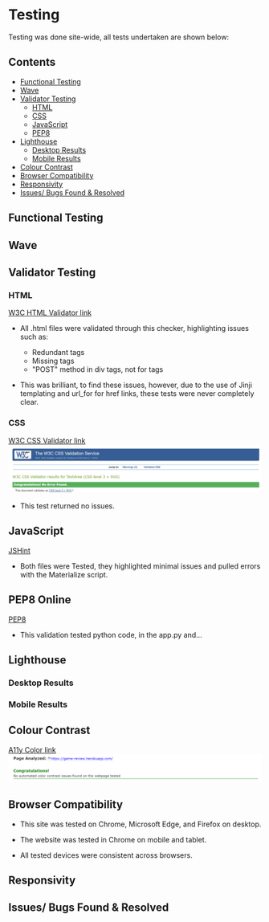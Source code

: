 # Testing 

Testing was done site-wide, all tests undertaken are shown below: 

## Contents 

- [Functional Testing](#functional-testing)
- [Wave](#wave)
- [Validator Testing](#validator-testing)
  + [HTML](#html)
  + [CSS](#CSS)
  + [JavaScript](#javascript)
  + [PEP8](#pep8-online)
- [Lighthouse](#lighthouse)
  + [Desktop Results](#desktop-results)
  + [Mobile Results](#mobile-results)
- [Colour Contrast](#colour-contrast)
- [Browser Compatibility](#browser-compatibility)
- [Responsivity](#responsivity)
- [Issues/ Bugs Found & Resolved](#issues-bugs-found--resolved)

## Functional Testing 

## Wave

## Validator Testing

### HTML

[W3C HTML Validator link](https://validator.w3.org/)

- All .html files were validated through this checker, highlighting issues such as: 
  - Redundant tags 
  - Missing tags 
  - "POST" method in div tags, not for tags

- This was brilliant, to find these issues, however, due to the use of Jinji templating and url_for for href links, these tests were never completely clear. 

### CSS

[W3C CSS Validator link](https://jigsaw.w3.org/css-validator/#validate_by_input+with_options)
![CSS Validator Results](documents/test/css.png)

- This test returned no issues. 

## JavaScript

[JSHint](https://jshint.com/)

- Both files were Tested, they highlighted minimal issues and pulled errors with the Materialize script.

## PEP8 Online

[PEP8](http://ww7.pep8online.com/)

- This validation tested python code, in the app.py and... 

## Lighthouse 

### Desktop Results
### Mobile Results

## Colour Contrast 

[A11y Color link](https://color.a11y.com/)
![A11y Color Contrast Validator Results](documents/test/a11y.png)

## Browser Compatibility 

- This site was tested on Chrome, Microsoft Edge, and Firefox on desktop.

- The website was tested in Chrome on mobile and tablet. 

- All tested devices were consistent across browsers.
## Responsivity

## Issues/ Bugs Found & Resolved

